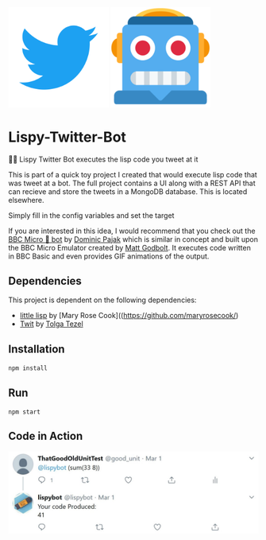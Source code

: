 <div>
    <img src="./images/twitter-logo.png" display="inline-block"
    margin-left=" auto"
    margin-right=" auto"
    width="40%" ></img>
    <img src="./images/robot-face.png"  display="inline-block"
    margin-left=" auto"
    margin-right=" auto"
    width="40%"></img>
</div>

# Lispy-Twitter-Bot
🐍🤖 Lispy Twitter Bot executes the lisp code you tweet at it


This is part of a quick toy project I created that would execute lisp code that was tweet at a bot.
The full project contains a UI along with a REST API that can recieve and store the tweets in a MongoDB database. This is located elsewhere.

Simply fill in the config variables and set the target 

If you are interested in this idea, I would recommend that you check out the [BBC Micro 🦉 bot](https://twitter.com/bbcmicrobot) by [Dominic Pajak](https://github.com/8bitkick) which is similar in concept and built upon the BBC Micro Emulator created by [Matt Godbolt](https://github.com/mattgodbolt). It executes code written in BBC Basic and even provides GIF animations of the output.

## Dependencies
This project is dependent on the following dependencies:
* [little lisp](https://github.com/maryrosecook/littlelisp) by [Mary Rose Cook]((https://github.com/maryrosecook/)
* [Twit](https://github.com/ttezel/twit) by [Tolga Tezel](https://github.com/ttezel/)

## Installation
```
npm install
```

## Run 
```
npm start
```


## Code in Action
<img src='./images/tweet.jpg'>
